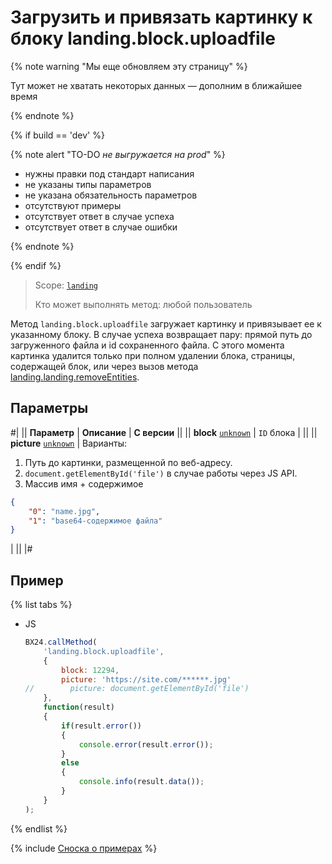 # Загрузить и привязать картинку к блоку landing.block.uploadfile

{% note warning "Мы еще обновляем эту страницу" %}

Тут может не хватать некоторых данных — дополним в ближайшее время

{% endnote %}

{% if build == 'dev' %}

{% note alert "TO-DO _не выгружается на prod_" %}

- нужны правки под стандарт написания
- не указаны типы параметров
- не указана обязательность параметров
- отсутствуют примеры
- отсутствует ответ в случае успеха
- отсутствует ответ в случае ошибки

{% endnote %}

{% endif %}

> Scope: [`landing`](../../../scopes/permissions.md)
>
> Кто может выполнять метод: любой пользователь

Метод `landing.block.uploadfile` загружает картинку и привязывает ее к указанному блоку. В случае успеха возвращает пару: прямой путь до загруженного файла и id сохраненного файла. С этого момента картинка удалится только при полном удалении блока, страницы, содержащей блок, или через вызов метода [landing.landing.removeEntities](../../page/methods/landing-landing-remove-entities.md).

## Параметры

#|
|| **Параметр** | **Описание** | **С версии** ||
|| **block**
[`unknown`](../../../data-types.md) | `ID` блока | ||
|| **picture**
[`unknown`](../../../data-types.md) | Варианты:
1. Путь до картинки, размещенной по веб-адресу.
2. `document.getElementById('file')` в случае работы через JS API.
3. Массив имя + содержимое
```json
{
    "0": "name.jpg",
    "1": "base64-содержимое файла"
}
``` 
| ||
|#

## Пример

{% list tabs %}

- JS

    ```js
    BX24.callMethod(
        'landing.block.uploadfile',
        {
            block: 12294,
            picture: 'https://site.com/******.jpg'
    //        picture: document.getElementById('file')
        },
        function(result)
        {
            if(result.error())
            {
                console.error(result.error());
            }
            else
            {
                console.info(result.data());
            }
        }
    );
    ```

{% endlist %}

{% include [Сноска о примерах](../../../../_includes/examples.md) %}